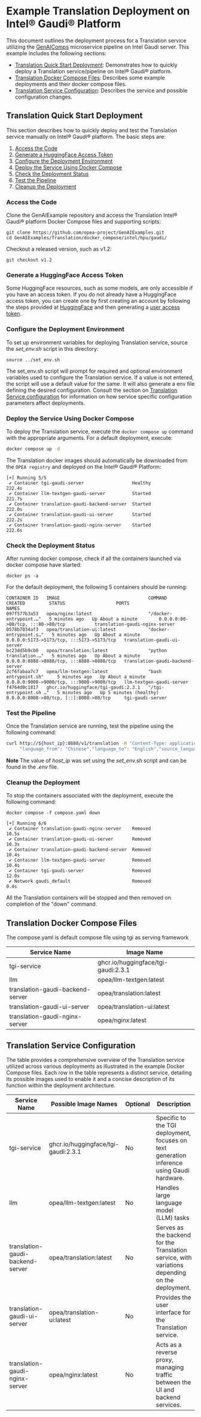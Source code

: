 # Example Translation Deployment on Intel® Gaudi® Platform

This document outlines the deployment process for a Translation service utilizing the [GenAIComps](https://github.com/opea-project/GenAIComps.git) microservice pipeline on Intel Gaudi server. This example includes the following sections:

- [Translation Quick Start Deployment](#translation-quick-start-deployment): Demonstrates how to quickly deploy a Translation service/pipeline on Intel® Gaudi® platform.
- [Translation Docker Compose Files](#translation-docker-compose-files): Describes some example deployments and their docker compose files.
- [Translation Service Configuration](#translation-service-configuration): Describes the service and possible configuration changes.

## Translation Quick Start Deployment

This section describes how to quickly deploy and test the Translation service manually on Intel® Gaudi® platform. The basic steps are:

1. [Access the Code](#access-the-code)
2. [Generate a HuggingFace Access Token](#generate-a-huggingface-access-token)
3. [Configure the Deployment Environment](#configure-the-deployment-environment)
4. [Deploy the Service Using Docker Compose](#deploy-the-service-using-docker-compose)
5. [Check the Deployment Status](#check-the-deployment-status)
6. [Test the Pipeline](#test-the-pipeline)
7. [Cleanup the Deployment](#cleanup-the-deployment)

### Access the Code

Clone the GenAIExample repository and access the Translation Intel® Gaudi® platform Docker Compose files and supporting scripts:

```
git clone https://github.com/opea-project/GenAIExamples.git
cd GenAIExamples/Translation/docker_compose/intel/hpu/gaudi/
```

Checkout a released version, such as v1.2:

```
git checkout v1.2
```

### Generate a HuggingFace Access Token

Some HuggingFace resources, such as some models, are only accessible if you have an access token. If you do not already have a HuggingFace access token, you can create one by first creating an account by following the steps provided at [HuggingFace](https://huggingface.co/) and then generating a [user access token](https://huggingface.co/docs/transformers.js/en/guides/private#step-1-generating-a-user-access-token).

### Configure the Deployment Environment

To set up environment variables for deploying Translation service, source the _set_env.sh_ script in this directory:

```
source ../set_env.sh
```

The set_env.sh script will prompt for required and optional environment variables used to configure the Translation service. If a value is not entered, the script will use a default value for the same. It will also generate a env file defining the desired configuration. Consult the section on [Translation Service configuration](#translation-service-configuration) for information on how service specific configuration parameters affect deployments.

### Deploy the Service Using Docker Compose

To deploy the Translation service, execute the `docker compose up` command with the appropriate arguments. For a default deployment, execute:

```bash
docker compose up -d
```

The Translation docker images should automatically be downloaded from the `OPEA registry` and deployed on the Intel® Gaudi® Platform:

```
[+] Running 5/5
 ✔ Container tgi-gaudi-server                  Healthy                                                          222.4s
 ✔ Container llm-textgen-gaudi-server          Started                                                          221.7s
 ✔ Container translation-gaudi-backend-server  Started                                                          222.0s
 ✔ Container translation-gaudi-ui-server       Started                                                          222.2s
 ✔ Container translation-gaudi-nginx-server    Started                                                          222.6s
```

### Check the Deployment Status

After running docker compose, check if all the containers launched via docker compose have started:

```
docker ps -a
```

For the default deployment, the following 5 containers should be running:

```
CONTAINER ID   IMAGE                                 COMMAND                  CREATED         STATUS                   PORTS                                       NAMES
097f577b3a53   opea/nginx:latest                     "/docker-entrypoint.…"   5 minutes ago   Up About a minute        0.0.0.0:80->80/tcp, :::80->80/tcp           translation-gaudi-nginx-server
0578b7034af3   opea/translation-ui:latest            "docker-entrypoint.s…"   5 minutes ago   Up About a minute        0.0.0.0:5173->5173/tcp, :::5173->5173/tcp   translation-gaudi-ui-server
bc23dd5b9cb0   opea/translation:latest               "python translation.…"   5 minutes ago   Up About a minute        0.0.0.0:8888->8888/tcp, :::8888->8888/tcp   translation-gaudi-backend-server
2cf6fabaa7c7   opea/llm-textgen:latest               "bash entrypoint.sh"     5 minutes ago   Up About a minute        0.0.0.0:9000->9000/tcp, :::9000->9000/tcp   llm-textgen-gaudi-server
f4764d0c1817   ghcr.io/huggingface/tgi-gaudi:2.3.1   "/tgi-entrypoint.sh …"   5 minutes ago   Up 5 minutes (healthy)   0.0.0.0:8008->80/tcp, [::]:8008->80/tcp     tgi-gaudi-server
```

### Test the Pipeline

Once the Translation service are running, test the pipeline using the following command:

```bash
curl http://${host_ip}:8888/v1/translation -H "Content-Type: application/json" -d '{
     "language_from": "Chinese","language_to": "English","source_language": "我爱机器翻译。"}'
```

**Note** The value of _host_ip_ was set using the _set_env.sh_ script and can be found in the _.env_ file.

### Cleanup the Deployment

To stop the containers associated with the deployment, execute the following command:

```
docker compose -f compose.yaml down
```

```
[+] Running 6/6
 ✔ Container translation-gaudi-nginx-server    Removed                                                                                                                                                10.5s
 ✔ Container translation-gaudi-ui-server       Removed                                                                                                                                                10.3s
 ✔ Container translation-gaudi-backend-server  Removed                                                                                                                                                10.4s
 ✔ Container llm-textgen-gaudi-server          Removed                                                                                                                                                10.4s
 ✔ Container tgi-gaudi-server                  Removed                                                                                                                                                12.0s
 ✔ Network gaudi_default                       Removed                                                                                                                                                 0.4s
```

All the Translation containers will be stopped and then removed on completion of the "down" command.

## Translation Docker Compose Files

The compose.yaml is default compose file using tgi as serving framework

| Service Name                     | Image Name                          |
| -------------------------------- | ----------------------------------- |
| tgi-service                      | ghcr.io/huggingface/tgi-gaudi:2.3.1 |
| llm                              | opea/llm-textgen:latest             |
| translation-gaudi-backend-server | opea/translation:latest             |
| translation-gaudi-ui-server      | opea/translation-ui:latest          |
| translation-gaudi-nginx-server   | opea/nginx:latest                   |

## Translation Service Configuration

The table provides a comprehensive overview of the Translation service utilized across various deployments as illustrated in the example Docker Compose files. Each row in the table represents a distinct service, detailing its possible images used to enable it and a concise description of its function within the deployment architecture.

| Service Name                     | Possible Image Names                | Optional | Description                                                                                     |
| -------------------------------- | ----------------------------------- | -------- | ----------------------------------------------------------------------------------------------- |
| tgi-service                      | ghcr.io/huggingface/tgi-gaudi:2.3.1 | No       | Specific to the TGI deployment, focuses on text generation inference using Gaudi hardware.      |
| llm                              | opea/llm-textgen:latest             | No       | Handles large language model (LLM) tasks                                                        |
| translation-gaudi-backend-server | opea/translation:latest             | No       | Serves as the backend for the Translation service, with variations depending on the deployment. |
| translation-gaudi-ui-server      | opea/translation-ui:latest          | No       | Provides the user interface for the Translation service.                                        |
| translation-gaudi-nginx-server   | opea/nginx:latest                   | No       | Acts as a reverse proxy, managing traffic between the UI and backend services.                  |
